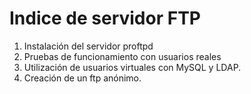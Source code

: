 # Indice de servidor FTP
<ol style="text-align: justify;">
  <li>Instalación del servidor proftpd</li>
  <li>Pruebas de funcionamiento con usuarios reales</li>
  <li>Utilización de usuarios virtuales con MySQL y LDAP.</li>
  <li>Creación de un ftp anónimo.</li>
</ol><br />
